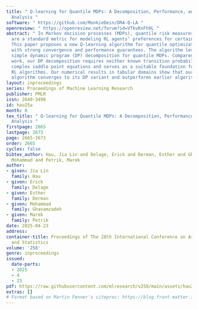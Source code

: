 ```yaml
---
title: " Q-learning for Quantile MDPs: A Decomposition, Performance, and Convergence
  Analysis "
software: " https://github.com/MonkieDein/DRA-Q-LA "
openreview: " https://openreview.net/forum?id=VTkvKnFh9L "
abstract: " In Markov decision processes (MDPs), quantile risk measures such as Value-at-Risk
  are a standard metric for modeling RL agents’ preferences for certain outcomes.
  This paper proposes a new Q-learning algorithm for quantile optimization in MDPs
  with strong convergence and performance guarantees. The algorithm leverages a new,
  simple dynamic program (DP) decomposition for quantile MDPs. Compared with prior
  work, our DP decomposition requires neither known transition probabilities nor solving
  complex saddle point equations and serves as a suitable foundation for other model-free
  RL algorithms. Our numerical results in tabular domains show that our Q-learning
  algorithm converges to its DP variant and outperforms earlier algorithms. "
layout: inproceedings
series: Proceedings of Machine Learning Research
publisher: PMLR
issn: 2640-3498
id: hau25a
month: 0
tex_title: " Q-learning for Quantile MDPs: A Decomposition, Performance, and Convergence
  Analysis "
firstpage: 2665
lastpage: 2673
page: 2665-2673
order: 2665
cycles: false
bibtex_author: Hau, Jia Lin and Delage, Erick and Derman, Esther and Ghavamzadeh,
  Mohammad and Petrik, Marek
author:
- given: Jia Lin
  family: Hau
- given: Erick
  family: Delage
- given: Esther
  family: Derman
- given: Mohammad
  family: Ghavamzadeh
- given: Marek
  family: Petrik
date: 2025-04-23
address:
container-title: Proceedings of The 28th International Conference on Artificial Intelligence
  and Statistics
volume: '258'
genre: inproceedings
issued:
  date-parts:
  - 2025
  - 4
  - 23
pdf: https://raw.githubusercontent.com/mlresearch/v258/main/assets/hau25a/hau25a.pdf
extras: []
# Format based on Martin Fenner's citeproc: https://blog.front-matter.io/posts/citeproc-yaml-for-bibliographies/
---
```


